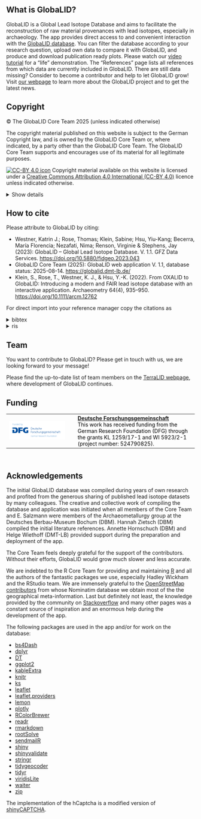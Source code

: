 ## What is GlobaLID?

GlobaLID is a Global Lead Isotope Database and aims to facilitate the
reconstruction of raw material provenances with lead isotopes,
especially in archaeology. The app provides direct access to and
convenient interaction with the
<a href="https://doi.org/10.5880/fidgeo.2023.043"
target="_blank">GlobaLID database</a>. You can filter the database
according to your research question, upload own data to compare it with
GlobaLID, and produce and download publication ready plots. Please watch
our <a href="https://www.youtube.com/watch?v=qwKStMc-068"
target="_blank">video tutorial</a> for a “life” demonstration. The
“References” page lists all references from which data are currently
included in GlobaLID. There are still data missing? Consider to become a
contributor and help to let GlobaLID grow! Visit [our
webpage](https://archmetaldbm.github.io/Globalid/) to learn more about
the GlobaLID project and to get the latest news.

## Copyright

© The GlobaLID Core Team 2025 (unless indicated otherwise)

The copyright material published on this website is subject to the
German Copyright law, and is owned by the GlobaLID Core Team or, where
indicated, by a party other than the GlobaLID Core Team. The GlobaLID
Core Team supports and encourages use of its material for all legitimate
purposes.

<a href="http://creativecommons.org/licenses/by/4.0/"
target="_blank"><img
src="https://i.creativecommons.org/l/by/4.0/88x31.png"
alt="CC-BY 4.0 icon" /></a> Copyright material available on this website
is licensed under a
<a href="https://creativecommons.org/licenses/by/4.0/"
target="_blank">Creative Commons Attribution 4.0 International (CC-BY
4.0)</a> licence unless indicated otherwise.

<details>
<summary>
Show details
</summary>

This licence allows you to:

-   **Share** — copy and redistribute the material in any medium or
    format
-   **Adapt** — remix, transform, and build upon the material
-   for any purpose, even commercially

provided you attribute the GlobaLID Core Team as the source of the
copyright material. The GlobaLID Core Team requests attribution as:  
“GlobaLID Core Team (2021): GlobaLID web application V. 1.1, database
status: 14 August 2025.
<a href="https://globalid.dmt-lb.de/" target="_blank">https://globalid.dmt-lb.de/</a>.

</details>

## How to cite

Please attribute to GlobaLID by citing:

-   Westner, Katrin J.; Rose, Thomas; Klein, Sabine; Hsu, Yiu-Kang;
    Becerra, María Florencia; Nezafati, Nima; Renson, Virginie &
    Stephens, Jay (2023): GlobaLID – Global Lead Isotope Database. V.
    1.1. GFZ Data Services.
    <a href="https://doi.org/10.5880/fidgeo.2023.043" target="_blank">https://doi.org/10.5880/fidgeo.2023.043</a>
-   GlobaLID Core Team (2025): GlobaLID web application V. 1.1, database
    status: 2025-08-14.
    <a href="https://globalid.dmt-lb.de/" target="_blank">https://globalid.dmt-lb.de/</a>
-   Klein, S., Rose, T., Westner, K. J., & Hsu, Y.-K. (2022). From
    OXALID to GlobaLID: Introducing a modern and FAIR lead isotope
    database with an interactive application. Archaeometry 64(4),
    935–950.
    <a href="https://doi.org/10.1111/arcm.12762" target="_blank">https://doi.org/10.1111/arcm.12762</a>

For direct import into your reference manager copy the citations as
<details>
<summary>
bibtex
</summary>

    @misc{Westner.2023,
     author = {Westner, Katrin J. and Rose, Thomas and Klein, Sabine and Hsu, Yiu-Kang and Becerra, María Florencia and Nezafati, Nima and Renson, Virginie and Stephens, Jay},
     year = {2023},
     title = {{GlobaLID -- Global Lead Isotope Database V. 1.1}},
     publisher = {{GFZ Data Services}},
     doi = {10.5880/fidgeo.2023.043}, 
     url = {https://doi.org/10.5880/fidgeo.2023.043}
    }

    @misc{GlobaLIDCoreTeam.2025,
     author = {{GlobaLID Core Team}},
     year = {2025},
     title = {{GlobaLID web application V. 1.1, database status: 2025-08-14}},
     url = {https://globalid.dmt-lb.de/}
    }

    @article{Klein.2022,
    author = {Klein, Sabine and Rose, Thomas and Westner, Katrin J. and Hsu, Yiu-Kang},
    title = {From OXALID to GlobaLID: Introducing a modern and FAIR lead isotope database with an interactive application},
    journal = {Archaeometry},
    volume = {64},
    number = {4},
    pages = {935-950},
    doi = {https://doi.org/10.1111/arcm.12762},
    }

</details>
<details>
<summary>
ris
</summary>

    TY  - DATA
    AU  - Westner, Katrin J
    AU  - Rose, Thomas
    AU  - Klein, Sabine
    AU  - Hsu, Yiu-Kang
    AU  - Becerra, María Florencia
    AU  - Nezafati, Nima
    AU  - Renson, Virginie
    AU  - Stephens, Jay
    TI  - GlobaLID -- Global Lead Isotope Database
    ET  - V. 1.1
    PY  - 2023
    DA  - 2023
    PB  - GFZ Data Services
    DO  - 10.5880/fidgeo.2023.043
    UR  - https://doi.org/10.5880/fidgeo.2023.043
    ER  - 

    TY  - COMP
    AU  - GlobaLID Core Team
    TI  - GlobaLID web application
    ET  - V. 1.1, database status: 2025-08-14
    PY  - 2025
    DA  - 2025
    UR  - https://globalid.dmt-lb.de/
    ER  - 

    TY  - JOUR
    T1  - From OXALID to GlobaLID: Introducing a modern and FAIR lead isotope database with an interactive application
    AU  - Klein, Sabine
    AU  - Rose, Thomas
    AU  - Westner, Katrin J.
    AU  - Hsu, Yiu-Kang
    PY  - 2022
    DA  - 2022/02/09
    DO  - https://doi.org/10.1111/arcm.12762
    JF  - Archaeometry
    JO  - Archaeometry
    JA  - Archaeometry
    VL  - 64
    IS  - 4
    SP  - 935
    EP  - 950
    SN  - 0003-813X
    UR  - https://doi.org/10.1111/arcm.12762
    ER  - 

</details>

## Team

You want to contribute to GlobaLID? Please get in touch with us, we are
looking forward to your message!

Please find the up-to-date list of team members on the
<a href="https://terralid.org/team.html" target="_blank">TerraLID
webpage</a>, where development of GlobaLID continues.

## Funding

<table>
<tbody>
<tr>
<td style="text-align:left;min-width: 170px; ">
<img src="../www/dfg_logo.gif" width="150" />
</td>
<td style="text-align:left;color: black !important;">
<b><a href="https://www.dfg.de/en" target="_blank">Deutsche
Forschungsgemeinschaft</a></b><br>This work has received funding from
the German Research Foundation (DFG) through the grants KL 1259/17-1 and
WI 5923/2-1 (project number: 524790825).
</td>
</tr>
</tbody>
</table>

<br>

## Acknowledgements

The initial GlobaLID database was compiled during years of own research
and profited from the generous sharing of published lead isotope
datasets by many colleagues. The creative and collective work of
compiling the database and application was initiated when all members of
the Core Team and E. Salzmann were members of the Archaeometallurgy
group at the Deutsches Berbau-Museum Bochum (DBM). Hannah Zietsch (DBM)
compiled the initial literature references. Annette Hornschuch (DBM) and
Helge Wiethoff (DMT-LB) provided support during the preparation and
deployment of the app.

The Core Team feels deeply grateful for the support of the contributors.
Without their efforts, GlobaLID would grow much slower and less
accurate.

We are indebted to the R Core Team for providing and maintaining
<a href="https://cran.r-project.org/" target="_blank">R</a> and all the
authors of the fantastic packages we use, especially Hadley Wickham and
the RStudio team. We are immensely grateful to the
<a href="https://www.openstreetmap.org" target="_blank">OpenStreetMap
contributors</a> from whose Nominatim database we obtain most of the the
geographical meta-information. Last but definitely not least, the
knowledge provided by the community on
<a href="https://stackoverflow.com/" target="_blank">Stackoverflow</a>
and many other pages was a constant source of inspiration and an
enormous help during the development of the app.

The following packages are used in the app and/or for work on the
database:

-   <a href="https://rinterface.github.io/bs4Dash/"
    target="_blank">bs4Dash</a>
-   <a href="https://dplyr.tidyverse.org/" target="_blank">dplyr</a>
-   <a href="https://rstudio.github.io/DT/" target="_blank">DT</a>
-   <a href="https://ggplot2.tidyverse.org/" target="_blank">ggplot2</a>
-   <a href="https://haozhu233.github.io/kableExtra/"
    target="_blank">kableExtra</a>
-   <a href="https://yihui.org/knitr/" target="_blank">knitr</a>
-   <a href="https://cran.r-project.org/web/packages/ks/"
    target="_blank">ks</a>
-   <a href="https://rstudio.github.io/leaflet/" target="_blank">leaflet</a>
-   <a href="https://github.com/rstudio/leaflet.providers"
    target="_blank">leaflet.providers</a>
-   <a href="https://github.com/stefanedwards/lemon"
    target="_blank">lemon</a>
-   <a href="https://plotly-r.com/" target="_blank">plotly</a>
-   <a href="https://cran.r-project.org/web/packages/RColorBrewer/"
    target="_blank">RColorBrewer</a>
-   <a href="https://readr.tidyverse.org/" target="_blank">readr</a>
-   <a href="https://rmarkdown.rstudio.com/" target="_blank">rmarkdown</a>
-   <a href="https://cran.r-project.org/web/packages/rootSolve"
    target="_blank">rootSolve</a>
-   <a href="https://cran.r-project.org/web/packages/sendmailR/"
    target="_blank">sendmailR</a>
-   <a href="https://shiny.rstudio.com/" target="_blank">shiny</a>
-   <a href="https://rstudio.github.io/shinyvalidate/"
    target="_blank">shinyvalidate</a>
-   <a href="https://stringr.tidyverse.org/" target="_blank">stringr</a>
-   <a href="https://github.com/jessecambon/tidygeocoder"
    target="_blank">tidygeocoder</a>
-   <a href="https://tidyr.tidyverse.org/" target="_blank">tidyr</a>
-   <a href="https://sjmgarnier.github.io/viridisLite/"
    target="_blank">viridisLite</a>
-   <a href="https://shiny.john-coene.com/waiter/"
    target="_blank">waiter</a>
-   <a href="https://cran.r-project.org/web/packages/zip"
    target="_blank">zip</a>

The implementation of the hCaptcha is a modified version of
<a href="https://github.com/carlganz/shinyCAPTCHA"
target="_blank">shinyCAPTCHA</a>.
